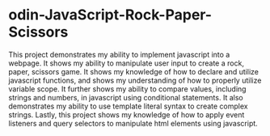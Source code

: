 # odin-JavaScript-Rock-Paper-Scissors
This project demonstrates my ability to implement javascript into a webpage. It shows my ability to manipulate user input to create a rock, paper, scissors game. It shows my knowledge of how to declare and utilize javascript functions, and shows my understanding of how to properly utilize variable scope. It further shows my ability to compare values, including strings and numbers, in javascript using conditional statements. It also demonstrates my ability to use template literal syntax to create complex strings. Lastly, this project shows my knowledge of how to apply event listeners and query selectors to manipulate html elements using javascript.
